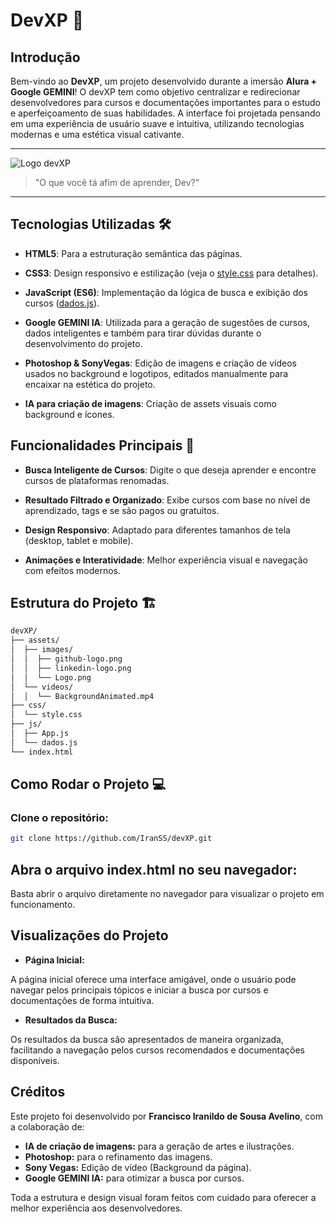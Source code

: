 # DevXP 🚀

  

## Introdução

  

Bem-vindo ao **DevXP**, um projeto desenvolvido durante a imersão **Alura + Google GEMINI**! O devXP tem como objetivo centralizar e redirecionar desenvolvedores para cursos e documentações importantes para o estudo e aperfeiçoamento de suas habilidades. A interface foi projetada pensando em uma experiência de usuário suave e intuitiva, utilizando tecnologias modernas e uma estética visual cativante.

  

---

  

![Logo devXP](assets/logo.png)

  

> "O que você tá afim de aprender, Dev?"

  

---

  

## Tecnologias Utilizadas 🛠️

  

-  **HTML5**: Para a estruturação semântica das páginas.

-  **CSS3**: Design responsivo e estilização (veja o [style.css](css/style.css) para detalhes).

-  **JavaScript (ES6)**: Implementação da lógica de busca e exibição dos cursos ([dados.js](js/dados.js)).

-  **Google GEMINI IA**: Utilizada para a geração de sugestões de cursos, dados inteligentes e também para tirar dúvidas durante o desenvolvimento do projeto.

-  **Photoshop & SonyVegas**: Edição de imagens e criação de vídeos usados no background e logotipos, editados manualmente para encaixar na estética do projeto.

-  **IA para criação de imagens**: Criação de assets visuais como background e ícones.

  

## Funcionalidades Principais 🌟

  

-  **Busca Inteligente de Cursos**: Digite o que deseja aprender e encontre cursos de plataformas renomadas.

-  **Resultado Filtrado e Organizado**: Exibe cursos com base no nível de aprendizado, tags e se são pagos ou gratuitos.

-  **Design Responsivo**: Adaptado para diferentes tamanhos de tela (desktop, tablet e mobile).

-  **Animações e Interatividade**: Melhor experiência visual e navegação com efeitos modernos.

## Estrutura do Projeto 🏗️

```bash
devXP/ 
├── assets/ 
│  ├── images/
│  │  ├── github-logo.png
│  │  ├── linkedin-logo.png 
│  │  └── Logo.png 
│  └── videos/ 
│  │  └── BackgroundAnimated.mp4 
├── css/
│  └── style.css 
├── js/ 
│  ├── App.js 
│  └── dados.js 
└── index.html
```

## Como Rodar o Projeto 💻

  

### Clone o repositório:

```bash
git clone https://github.com/IranSS/devXP.git
````
  

## Abra o arquivo index.html no seu navegador:

  

Basta abrir o arquivo diretamente no navegador para visualizar o projeto em funcionamento.

  

## Visualizações do Projeto

  

*  **Página Inicial:**

A página inicial oferece uma interface amigável, onde o usuário pode navegar pelos principais tópicos e iniciar a busca por cursos e documentações de forma intuitiva.

*  **Resultados da Busca:**

Os resultados da busca são apresentados de maneira organizada, facilitando a navegação pelos cursos recomendados e documentações disponíveis.

## Créditos ‍

Este projeto foi desenvolvido por **Francisco Iranildo de Sousa Avelino**, com a colaboração de:

* **IA de criação de imagens:** para a geração de artes e ilustrações.
* **Photoshop:** para o refinamento das imagens.
* **Sony Vegas:** Edição de vídeo (Background da página).
* **Google GEMINI IA:** para otimizar a busca por cursos.

Toda a estrutura e design visual foram feitos com cuidado para oferecer a melhor experiência aos desenvolvedores.